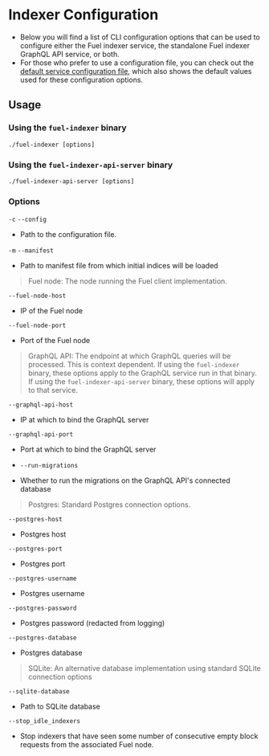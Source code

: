 # Indexer Configuration

- Below you will find a list of CLI configuration options that can be used to configure either the Fuel indexer service, the standalone Fuel indexer GraphQL API service, or both.
- For those who prefer to use a configuration file, you can check out the [default service configuration file](https://github.com/FuelLabs/fuel-indexer/blob/master/config.yaml), which also shows the default values used for these configuration options.

## Usage

### Using the `fuel-indexer` binary

`./fuel-indexer [options]`

### Using the `fuel-indexer-api-server` binary

`./fuel-indexer-api-server [options]`

### Options

`-c` `--config`

- Path to the configuration file.

`-m` `--manifest`

- Path to manifest file from which initial indices will be loaded

> Fuel node: The node running the Fuel client implementation.

`--fuel-node-host` <FUEL-NODE-HOST>

- IP of the Fuel node

`--fuel-node-port` <FUEL-NODE-PORT>

- Port of the Fuel node

> GraphQL API: The endpoint at which GraphQL queries will be processed. This is context dependent. If using the `fuel-indexer` binary, these options apply to the GraphQL service run in that binary. If using the `fuel-indexer-api-server` binary, these options will apply to that service.

`--graphql-api-host` <GRAPHQL-API-HOST>

- IP at which to bind the GraphQL server

`--graphql-api-port` <GRAPHQL-API-PORT>

- Port at which to bind the GraphQL server

- `--run-migrations` <RUN-MIGRATIONS>

- Whether to run the migrations on the GraphQL API's connected database

> Postgres: Standard Postgres connection options.

`--postgres-host` <POSTGRES-HOST>

- Postgres host

`--postgres-port` <POSTGRES-PORT>

- Postgres port

`--postgres-username` <POSTGRES-USERNAME>

- Postgres username

`--postgres-password` <POSTGRES-PASSWORD>

- Postgres password (redacted from logging)

`--postgres-database` <POSTGRES-DATABASE>

- Postgres database

> SQLite: An alternative database implementation using standard SQLite connection options

`--sqlite-database` <SQLITE-DATABASE>

- Path to SQLite database

`--stop_idle_indexers`

- Stop indexers that have seen some number of consecutive empty block requests from the associated Fuel node.
